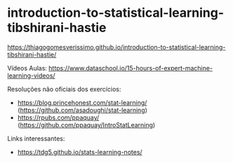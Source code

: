 # introduction-to-statistical-learning-tibshirani-hastie

https://thiagogomesverissimo.github.io/introduction-to-statistical-learning-tibshirani-hastie/

Vídeos Aulas: https://www.dataschool.io/15-hours-of-expert-machine-learning-videos/

Resoluções não oficiais dos exercícios:
- https://blog.princehonest.com/stat-learning/ (https://github.com/asadoughi/stat-learning)
- https://rpubs.com/ppaquay/ (https://github.com/ppaquay/IntroStatLearning)

Links interessantes:

- https://tdg5.github.io/stats-learning-notes/

